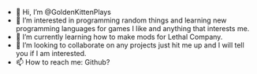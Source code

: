 - 👋 Hi, I’m @GoldenKittenPlays
- 👀 I’m interested in programming random things and learning new programming languages for games I like and anything that interests me.
- 🌱 I’m currently learning how to make mods for Lethal Company.
- 💞️ I’m looking to collaborate on any projects just hit me up and I will tell you if I am interested.
- 📫 How to reach me: Github?

<!---
GoldenKittenPlays/GoldenKittenPlays is a ✨ special ✨ repository because its `README.md` (this file) appears on your GitHub profile.
You can click the Preview link to take a look at your changes.
--->
